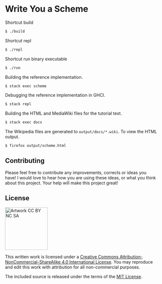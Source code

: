 Write You a Scheme
==================
Shortcut build
```bash
$ ./build 
```
Shortcut repl 
```bash 
$ ./repl
```
Shortcut run binary executable
```bash 
$ ./run
```
Building the reference implementation.

```bash
$ stack exec scheme
```

Debugging the reference implementation in GHCI.

```bash
$ stack repl 
```

Building the HTML and MediaWiki files for the tutorial text.

```bash
$ stack exec docs
```

The Wikipedia files are generated to ``output/docs/*.wiki``. To view the HTML
output.

```bash
$ firefox output/scheme.html
```
Contributing
------------

Please feel free to contribute any improvements, corrects or ideas you have!
I would love to hear how you are using these ideas, or what you think about 
this project. Your help will make this project great!

License
-------

<img
src="http://mirrors.creativecommons.org/presskit/buttons/88x31/png/by-nc-sa.png"
width="140" alt="Artwork CC BY NC SA" />

This written work is licensed under a <a rel="license"
href="http://creativecommons.org/licenses/by-nc-sa/4.0/">Creative Commons
Attribution-NonCommercial-ShareAlike 4.0 International License</a>. You may
reproduce and edit this work with attribution for all non-commercial purposes.

The included source is released under the terms of the [MIT
License](http://opensource.org/licenses/MIT).
